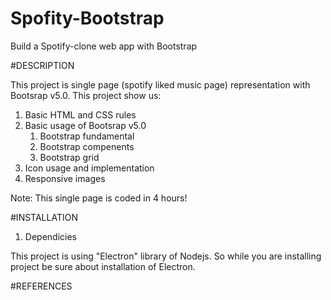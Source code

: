 # Spofity-Bootstrap
Build a Spotify-clone web app with Bootstrap

#DESCRIPTION

This project is single page (spotify liked music page) representation with Bootsrap v5.0. This project show us:
  1) Basic HTML and CSS rules
  1) Basic usage of Bootsrap v5.0
      1) Bootstrap fundamental
      2) Bootstrap compenents
      3) Bootstrap grid
  3) Icon usage and implementation
  4) Responsive images
  
Note: This single page is coded in 4 hours!

#INSTALLATION

  1) Dependicies
  
  This project is using "Electron" library of Nodejs. So while you are installing project be sure about installation of Electron.



#REFERENCES
